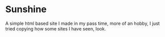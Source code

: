 # Sunshine
A simple html based site I made in my pass time, more of an hobby, I just tried copying how some sites I have seen, look.
